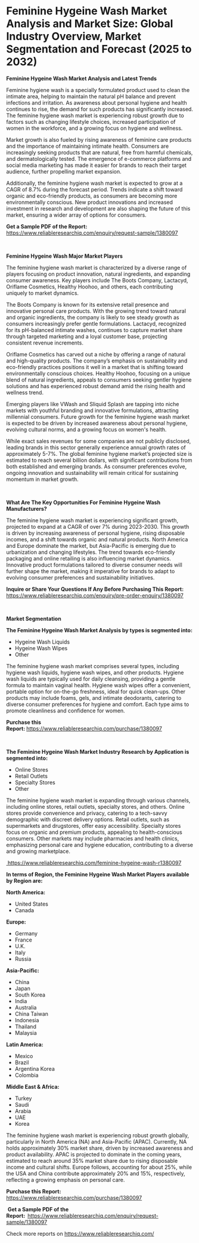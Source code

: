 <p><h1>Feminine Hygeine Wash Market Analysis and Market Size: Global Industry Overview, Market Segmentation and Forecast (2025 to 2032)</h1></p><p><strong>Feminine Hygeine Wash Market Analysis and Latest Trends</strong></p>
<p><p>Feminine hygiene wash is a specially formulated product used to clean the intimate area, helping to maintain the natural pH balance and prevent infections and irritation. As awareness about personal hygiene and health continues to rise, the demand for such products has significantly increased. The feminine hygiene wash market is experiencing robust growth due to factors such as changing lifestyle choices, increased participation of women in the workforce, and a growing focus on hygiene and wellness.</p><p>Market growth is also fueled by rising awareness of feminine care products and the importance of maintaining intimate health. Consumers are increasingly seeking products that are natural, free from harmful chemicals, and dermatologically tested. The emergence of e-commerce platforms and social media marketing has made it easier for brands to reach their target audience, further propelling market expansion. </p><p>Additionally, the feminine hygiene wash market is expected to grow at a CAGR of 8.7% during the forecast period. Trends indicate a shift toward organic and eco-friendly products, as consumers are becoming more environmentally conscious. New product innovations and increased investment in research and development are also shaping the future of this market, ensuring a wider array of options for consumers.</p></p>
<p><strong>Get a Sample PDF of the Report:&nbsp;</strong> <a href="https://www.reliableresearchiq.com/enquiry/request-sample/1380097?utm_campaign=2883&utm_medium=2&utm_source=Github&utm_content=ia&utm_term=05042025&utm_id=feminine-hygeine-wash">https://www.reliableresearchiq.com/enquiry/request-sample/1380097</a></p>
<p>&nbsp;</p>
<p><strong>Feminine Hygeine Wash Major Market Players</strong></p>
<p><p>The feminine hygiene wash market is characterized by a diverse range of players focusing on product innovation, natural ingredients, and expanding consumer awareness. Key players include The Boots Company, Lactacyd, Oriflame Cosmetics, Healthy Hoohoo, and others, each contributing uniquely to market dynamics.</p><p>The Boots Company is known for its extensive retail presence and innovative personal care products. With the growing trend toward natural and organic ingredients, the company is likely to see steady growth as consumers increasingly prefer gentle formulations. Lactacyd, recognized for its pH-balanced intimate washes, continues to capture market share through targeted marketing and a loyal customer base, projecting consistent revenue increments.</p><p>Oriflame Cosmetics has carved out a niche by offering a range of natural and high-quality products. The company’s emphasis on sustainability and eco-friendly practices positions it well in a market that is shifting toward environmentally conscious choices. Healthy Hoohoo, focusing on a unique blend of natural ingredients, appeals to consumers seeking gentler hygiene solutions and has experienced robust demand amid the rising health and wellness trend.</p><p>Emerging players like VWash and Sliquid Splash are tapping into niche markets with youthful branding and innovative formulations, attracting millennial consumers. Future growth for the feminine hygiene wash market is expected to be driven by increased awareness about personal hygiene, evolving cultural norms, and a growing focus on women's health.</p><p>While exact sales revenues for some companies are not publicly disclosed, leading brands in this sector generally experience annual growth rates of approximately 5-7%. The global feminine hygiene market’s projected size is estimated to reach several billion dollars, with significant contributions from both established and emerging brands. As consumer preferences evolve, ongoing innovation and sustainability will remain critical for sustaining momentum in market growth.</p></p>
<p>&nbsp;</p>
<p><strong>What Are The Key Opportunities For Feminine Hygeine Wash Manufacturers?</strong></p>
<p><p>The feminine hygiene wash market is experiencing significant growth, projected to expand at a CAGR of over 7% during 2023-2030. This growth is driven by increasing awareness of personal hygiene, rising disposable incomes, and a shift towards organic and natural products. North America and Europe dominate the market, but Asia-Pacific is emerging due to urbanization and changing lifestyles. The trend towards eco-friendly packaging and online retailing is also influencing market dynamics. Innovative product formulations tailored to diverse consumer needs will further shape the market, making it imperative for brands to adapt to evolving consumer preferences and sustainability initiatives.</p></p>
<p><strong>Inquire or Share Your Questions If Any Before Purchasing This Report:</strong> <a href="https://www.reliableresearchiq.com/enquiry/pre-order-enquiry/1380097?utm_campaign=2883&utm_medium=2&utm_source=Github&utm_content=ia&utm_term=05042025&utm_id=feminine-hygeine-wash">https://www.reliableresearchiq.com/enquiry/pre-order-enquiry/1380097</a></p>
<p>&nbsp;</p>
<p><strong>Market Segmentation</strong></p>
<p><strong>The Feminine Hygeine Wash Market Analysis by types is segmented into:</strong></p>
<p><ul><li>Hygeine Wash Liquids</li><li>Hygeine Wash Wipes</li><li>Other</li></ul></p>
<p><p>The feminine hygiene wash market comprises several types, including hygiene wash liquids, hygiene wash wipes, and other products. Hygiene wash liquids are typically used for daily cleansing, providing a gentle formula to maintain vaginal health. Hygiene wash wipes offer a convenient, portable option for on-the-go freshness, ideal for quick clean-ups. Other products may include foams, gels, and intimate deodorants, catering to diverse consumer preferences for hygiene and comfort. Each type aims to promote cleanliness and confidence for women.</p></p>
<p><strong>Purchase this Report:&nbsp;</strong><a href="https://www.reliableresearchiq.com/purchase/1380097?utm_campaign=2883&utm_medium=2&utm_source=Github&utm_content=ia&utm_term=05042025&utm_id=feminine-hygeine-wash">https://www.reliableresearchiq.com/purchase/1380097</a></p>
<p>&nbsp;</p>
<p><strong>The Feminine Hygeine Wash Market Industry Research by Application is segmented into:</strong></p>
<p><ul><li>Online Stores</li><li>Retail Outlets</li><li>Specialty Stores</li><li>Other</li></ul></p>
<p><p>The feminine hygiene wash market is expanding through various channels, including online stores, retail outlets, specialty stores, and others. Online stores provide convenience and privacy, catering to a tech-savvy demographic with discreet delivery options. Retail outlets, such as supermarkets and drugstores, offer easy accessibility. Specialty stores focus on organic and premium products, appealing to health-conscious consumers. Other markets may include pharmacies and health clinics, emphasizing personal care and hygiene education, contributing to a diverse and growing marketplace.</p></p>
<p><a href="https://www.reliableresearchiq.com/feminine-hygeine-wash-r1380097?utm_campaign=2883&utm_medium=2&utm_source=Github&utm_content=ia&utm_term=05042025&utm_id=feminine-hygeine-wash">&nbsp;https://www.reliableresearchiq.com/feminine-hygeine-wash-r1380097</a></p>
<p><strong>In terms of Region, the Feminine Hygeine Wash Market Players available by Region are:</strong></p>
<p>
    <p> <strong> North America: </strong>
        <ul>
            <li>United States</li>
            <li>Canada</li>
        </ul>
        </p> 
    <p> <strong> Europe: </strong>
        <ul>
            <li>Germany</li>
            <li>France</li>
            <li>U.K.</li>
            <li>Italy</li>
            <li>Russia</li>
        </ul>
        </p> 
    <p> <strong> Asia-Pacific: </strong>
        <ul>
            <li>China</li>
            <li>Japan</li>
            <li>South Korea</li>
            <li>India</li>
            <li>Australia</li>
            <li>China Taiwan</li>
            <li>Indonesia</li>
            <li>Thailand</li>
            <li>Malaysia</li>
        </ul>
        </p> 
    <p> <strong> Latin America: </strong>
        <ul>
            <li>Mexico</li>
            <li>Brazil</li>
            <li>Argentina Korea</li>
            <li>Colombia</li>
        </ul>
        </p> 
    <p> <strong> Middle East & Africa: </strong>
        <ul>
            <li>Turkey</li>
            <li>Saudi</li>
            <li>Arabia</li>
            <li>UAE</li>
            <li>Korea</li>
        </ul>
    </p>
    </p>
<p><p>The feminine hygiene wash market is experiencing robust growth globally, particularly in North America (NA) and Asia-Pacific (APAC). Currently, NA holds approximately 30% market share, driven by increased awareness and product availability. APAC is projected to dominate in the coming years, estimated to reach around 35% market share due to rising disposable income and cultural shifts. Europe follows, accounting for about 25%, while the USA and China contribute approximately 20% and 15%, respectively, reflecting a growing emphasis on personal care.</p></p>
<p><strong>Purchase this Report: </strong><a href="https://www.reliableresearchiq.com/purchase/1380097?utm_campaign=2883&utm_medium=2&utm_source=Github&utm_content=ia&utm_term=05042025&utm_id=feminine-hygeine-wash">https://www.reliableresearchiq.com/purchase/1380097</a></p>
<p>&nbsp;<strong>Get a Sample PDF of the Report:&nbsp;&nbsp;</strong><a href="https://www.reliableresearchiq.com/enquiry/request-sample/1380097?utm_campaign=2883&utm_medium=2&utm_source=Github&utm_content=ia&utm_term=05042025&utm_id=feminine-hygeine-wash">https://www.reliableresearchiq.com/enquiry/request-sample/1380097</a></p>
<p><strong></strong></p>
<p>Check more reports on <a href="https://www.reliableresearchiq.com/?utm_campaign=2883&utm_medium=2&utm_source=Github&utm_content=ia&utm_term=05042025&utm_id=feminine-hygeine-wash">https://www.reliableresearchiq.com/</a></p>